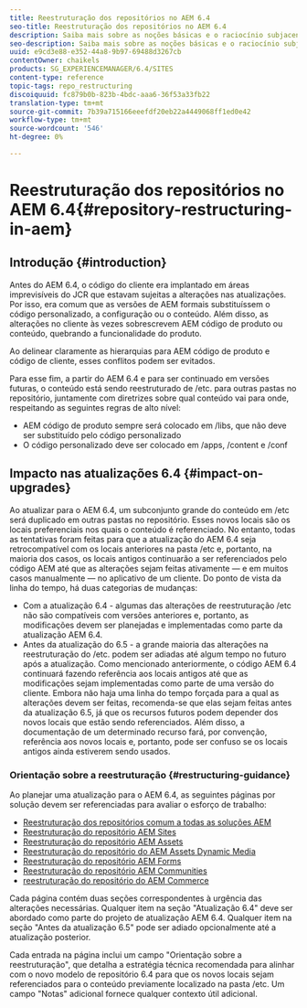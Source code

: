 ```yaml
---
title: Reestruturação dos repositórios no AEM 6.4
seo-title: Reestruturação dos repositórios no AEM 6.4
description: Saiba mais sobre as noções básicas e o raciocínio subjacente à reestruturação do repositório no AEM 6.4
seo-description: Saiba mais sobre as noções básicas e o raciocínio subjacente à reestruturação do repositório no AEM 6.4
uuid: e9cd3e88-e352-44a8-9b97-69488d3267cb
contentOwner: chaikels
products: SG_EXPERIENCEMANAGER/6.4/SITES
content-type: reference
topic-tags: repo_restructuring
discoiquuid: fc879b0b-823b-4bdc-aaa6-36f53a33fb22
translation-type: tm+mt
source-git-commit: 7b39a715166eeefdf20eb22a4449068ff1ed0e42
workflow-type: tm+mt
source-wordcount: '546'
ht-degree: 0%

---
```



# Reestruturação dos repositórios no AEM 6.4{#repository-restructuring-in-aem}

## Introdução {#introduction}

Antes do AEM 6.4, o código do cliente era implantado em áreas imprevisíveis do JCR que estavam sujeitas a alterações nas atualizações. Por isso, era comum que as versões de AEM formais substituíssem o código personalizado, a configuração ou o conteúdo. Além disso, as alterações no cliente às vezes sobrescrevem AEM código de produto ou conteúdo, quebrando a funcionalidade do produto.

Ao delinear claramente as hierarquias para AEM código de produto e código de cliente, esses conflitos podem ser evitados.

Para esse fim, a partir do AEM 6.4 e para ser continuado em versões futuras, o conteúdo está sendo reestruturado de /etc. para outras pastas no repositório, juntamente com diretrizes sobre qual conteúdo vai para onde, respeitando as seguintes regras de alto nível:

* AEM código de produto sempre será colocado em /libs, que não deve ser substituído pelo código personalizado
* O código personalizado deve ser colocado em /apps, /content e /conf

## Impacto nas atualizações 6.4 {#impact-on-upgrades}

Ao atualizar para o AEM 6.4, um subconjunto grande do conteúdo em /etc será duplicado em outras pastas no repositório. Esses novos locais são os locais preferenciais nos quais o conteúdo é referenciado. No entanto, todas as tentativas foram feitas para que a atualização do AEM 6.4 seja retrocompatível com os locais anteriores na pasta /etc e, portanto, na maioria dos casos, os locais antigos continuarão a ser referenciados pelo código AEM até que as alterações sejam feitas ativamente — e em muitos casos manualmente — no aplicativo de um cliente. Do ponto de vista da linha do tempo, há duas categorias de mudanças:

* Com a atualização 6.4 - algumas das alterações de reestruturação /etc não são compatíveis com versões anteriores e, portanto, as modificações devem ser planejadas e implementadas como parte da atualização AEM 6.4.
* Antes da atualização do 6.5 - a grande maioria das alterações na reestruturação do /etc. podem ser adiadas até algum tempo no futuro após a atualização. Como mencionado anteriormente, o código AEM 6.4 continuará fazendo referência aos locais antigos até que as modificações sejam implementadas como parte de uma versão do cliente. Embora não haja uma linha do tempo forçada para a qual as alterações devem ser feitas, recomenda-se que elas sejam feitas antes da atualização 6.5, já que os recursos futuros podem depender dos novos locais que estão sendo referenciados. Além disso, a documentação de um determinado recurso fará, por convenção, referência aos novos locais e, portanto, pode ser confuso se os locais antigos ainda estiverem sendo usados.

### Orientação sobre a reestruturação {#restructuring-guidance}

Ao planejar uma atualização para o AEM 6.4, as seguintes páginas por solução devem ser referenciadas para avaliar o esforço de trabalho:

* [Reestruturação dos repositórios comum a todas as soluções AEM](/help/sites-deploying/all-repository-restructuring-in-aem-6-4.md)
* [Reestruturação do repositório AEM Sites](/help/sites-deploying/sites-repository-restructuring-in-aem-6-4.md)
* [Reestruturação do repositório AEM Assets](/help/sites-deploying/assets-repository-restructuring-in-aem-6-4.md)
* [Reestruturação do repositório do AEM Assets Dynamic Media](/help/sites-deploying/dynamicmedia-repository-restructuring-in-aem-6-4.md)
* [Reestruturação do repositório AEM Forms](/help/sites-deploying/forms-repository-restructuring-in-aem-6-4.md)
* [Reestruturação do repositório AEM Communities](/help/sites-deploying/communities-repository-restructuring-in-aem-6-4.md)
* [reestruturação do repositório do AEM Commerce](/help/sites-deploying/ecommerce-repository-restructuring-in-aem-6-4.md)

Cada página contém duas seções correspondentes à urgência das alterações necessárias. Qualquer item na seção &quot;Atualização 6.4&quot; deve ser abordado como parte do projeto de atualização AEM 6.4. Qualquer item na seção &quot;Antes da atualização 6.5&quot; pode ser adiado opcionalmente até a atualização posterior.

Cada entrada na página inclui um campo &quot;Orientação sobre a reestruturação&quot;, que detalha a estratégia técnica recomendada para alinhar com o novo modelo de repositório 6.4 para que os novos locais sejam referenciados para o conteúdo previamente localizado na pasta /etc. Um campo &quot;Notas&quot; adicional fornece qualquer contexto útil adicional.
